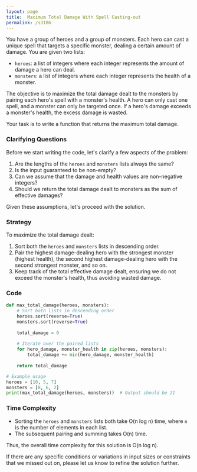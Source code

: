 ```yaml
---
layout: page
title:  Maximum Total Damage With Spell Casting-out
permalink: /s3186
---
```


You have a group of heroes and a group of monsters. Each hero can cast a unique spell that targets a specific monster, dealing a certain amount of damage. You are given two lists:
- `heroes`: a list of integers where each integer represents the amount of damage a hero can deal.
- `monsters`: a list of integers where each integer represents the health of a monster.

The objective is to maximize the total damage dealt to the monsters by pairing each hero's spell with a monster's health. A hero can only cast one spell, and a monster can only be targeted once. If a hero's damage exceeds a monster's health, the excess damage is wasted.

Your task is to write a function that returns the maximum total damage.

### Clarifying Questions

Before we start writing the code, let's clarify a few aspects of the problem:
1. Are the lengths of the `heroes` and `monsters` lists always the same?
2. Is the input guaranteed to be non-empty?
3. Can we assume that the damage and health values are non-negative integers?
4. Should we return the total damage dealt to monsters as the sum of effective damages?

Given these assumptions, let's proceed with the solution.

### Strategy

To maximize the total damage dealt:
1. Sort both the `heroes` and `monsters` lists in descending order.
2. Pair the highest damage-dealing hero with the strongest monster (highest health), the second highest damage-dealing hero with the second strongest monster, and so on.
3. Keep track of the total effective damage dealt, ensuring we do not exceed the monster's health, thus avoiding wasted damage.

### Code

```python
def max_total_damage(heroes, monsters):
    # Sort both lists in descending order
    heroes.sort(reverse=True)
    monsters.sort(reverse=True)
    
    total_damage = 0
    
    # Iterate over the paired lists
    for hero_damage, monster_health in zip(heroes, monsters):
        total_damage += min(hero_damage, monster_health)
        
    return total_damage

# Example usage
heroes = [10, 5, 7]
monsters = [8, 6, 2]
print(max_total_damage(heroes, monsters))  # Output should be 21
```

### Time Complexity

- Sorting the `heroes` and `monsters` lists both take O(n log n) time, where `n` is the number of elements in each list.
- The subsequent pairing and summing takes O(n) time.

Thus, the overall time complexity for this solution is O(n log n).

If there are any specific conditions or variations in input sizes or constraints that we missed out on, please let us know to refine the solution further.